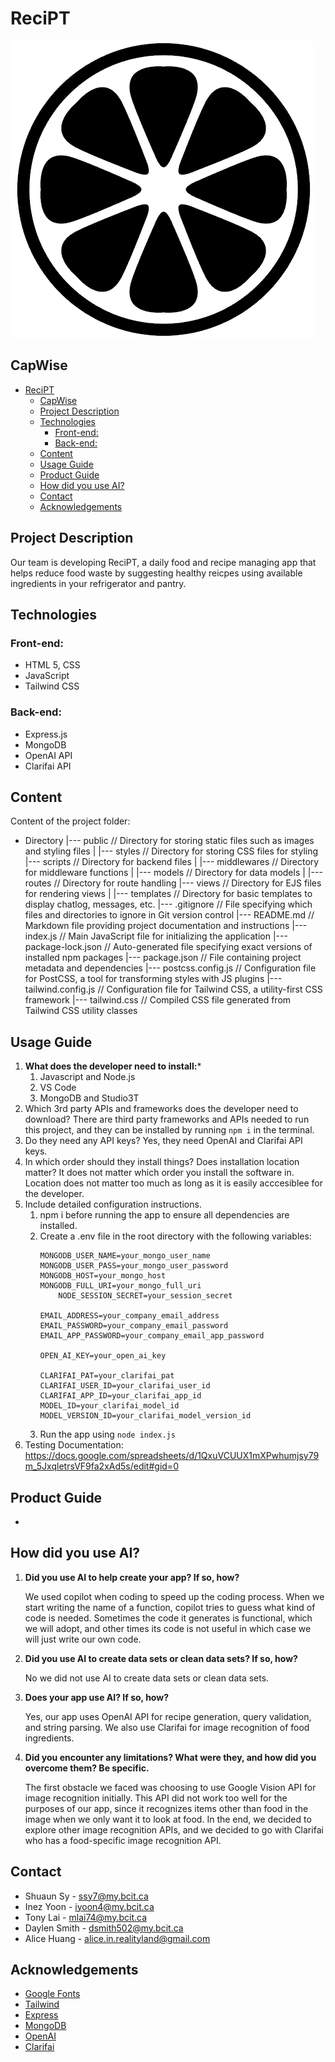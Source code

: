 # ReciPT
![Alt text](https://github.com/Inez-y/2800-2024410-DTC08/blob/main/public/recipt_logo.png?raw=true "ReciPT Logo")
## CapWise

- [ReciPT](#recipt)
  - [CapWise](#capwise)
  - [Project Description](#project-description)
  - [Technologies](#technologies)
    - [Front-end:](#front-end)
    - [Back-end:](#back-end)
  - [Content](#content)
  - [Usage Guide](#usage-guide)
  - [Product Guide](#product-guide)
  - [How did you use AI?](#how-did-you-use-ai)
  - [Contact](#contact)
  - [Acknowledgements](#acknowledgements)


## Project Description
Our team is developing ReciPT, a daily food and recipe managing app that helps reduce food waste by suggesting healthy reicpes using available ingredients in your refrigerator and pantry. 
	
## Technologies
### Front-end:
* HTML 5, CSS
* JavaScript
* Tailwind CSS
### Back-end:
* Express.js 
* MongoDB 
* OpenAI API
* Clarifai API
	
## Content
Content of the project folder:
- Directory
   |--- public             // Directory for storing static files such as images and styling files
   |     |--- styles       // Directory for storing CSS files for styling
   |--- scripts            // Directory for backend files
   |     |--- middlewares  // Directory for middleware functions
   |     |--- models       // Directory for data models
   |     |--- routes       // Directory for route handling
   |--- views              // Directory for EJS files for rendering views
   |     |--- templates    // Directory for basic templates to display chatlog, messages, etc.
   |--- .gitignore         // File specifying which files and directories to ignore in Git version control
   |--- README.md          // Markdown file providing project documentation and instructions
   |--- index.js           // Main JavaScript file for initializing the application
   |--- package-lock.json  // Auto-generated file specifying exact versions of installed npm packages
   |--- package.json       // File containing project metadata and dependencies
   |--- postcss.config.js  // Configuration file for PostCSS, a tool for transforming styles with JS plugins
   |--- tailwind.config.js // Configuration file for Tailwind CSS, a utility-first CSS framework
   |--- tailwind.css       // Compiled CSS file generated from Tailwind CSS utility classes



## Usage Guide
1. **What does the developer need to install:***
    1. Javascript and Node.js
    2. VS Code
    3. MongoDB and Studio3T
2. Which 3rd party APIs and frameworks does the developer need to download?
    There are third party frameworks and APIs needed to run this project, and they can be installed by running ```npm i``` in the terminal.
3. Do they need any API keys?
    Yes, they need OpenAI and Clarifai API keys.
4. In which order should they install things? Does installation location matter?
    It does not matter which order you install the software in. Location does not matter too much as long as it is easily acccesiblee for the developer.
5. Include detailed configuration instructions.
    1. npm i before running the app to ensure all dependencies are installed.
    2. Create a .env file in the root directory with  the following variables:
        ```
        MONGODB_USER_NAME=your_mongo_user_name
        MONGODB_USER_PASS=your_mongo_user_password
        MONGODB_HOST=your_mongo_host
        MONGODB_FULL_URI=your_mongo_full_uri
            NODE_SESSION_SECRET=your_session_secret

        EMAIL_ADDRESS=your_company_email_address
        EMAIL_PASSWORD=your_company_email_password
        EMAIL_APP_PASSWORD=your_company_email_app_password

        OPEN_AI_KEY=your_open_ai_key

        CLARIFAI_PAT=your_clarifai_pat
        CLARIFAI_USER_ID=your_clarifai_user_id
        CLARIFAI_APP_ID=your_clarifai_app_id
        MODEL_ID=your_clarifai_model_id
        MODEL_VERSION_ID=your_clarifai_model_version_id
        ```
    3. Run the app using `node index.js`
6. Testing Documentation:
    https://docs.google.com/spreadsheets/d/1QxuVCUUX1mXPwhumjsy79m_5JxqletrsVF9fa2xAd5s/edit#gid=0

## Product Guide
- 

## How did you use AI?
1. **Did you use AI to help create your app? If so, how?**
   
   We used copilot when coding to speed up the coding process. When we start writing the name of a function, copilot tries to guess what kind of code is needed. Sometimes the code it generates is functional, which we will adopt, and other times its code is not useful in which case we will just write our own code. 
2. **Did you use AI to create data sets or clean data sets? If so, how?**
   
   No we did not use AI to create data sets or clean data sets.
3. **Does your app use AI? If so, how?**
   
   Yes, our app uses OpenAI API for recipe generation, query validation, and string parsing. We also use Clarifai for image recognition of food ingredients.
4. **Did you encounter any limitations? What were they, and how did you overcome them? Be specific.**

   The first obstacle we faced was choosing to use Google Vision API for image recognition initially. This API did not work too well for the purposes of our app, since it recognizes items other than food in the image when we only want it to look at food. In the end, we decided to explore other image recognition APIs, and we decided to go with Clarifai who has a food-specific image recognition API.

## Contact 
* Shuaun Sy - ssy7@my.bcit.ca
* Inez Yoon - iyoon4@my.bcit.ca
* Tony Lai - mlai74@my.bcit.ca
* Daylen Smith - dsmith502@my.bcit.ca
* Alice Huang - alice.in.realityland@gmail.com

## Acknowledgements 
* <a href="https://fonts.google.com/">Google Fonts</a>
* <a href="https://tailwindcss.com/">Tailwind</a>
* <a href="https://expressjs.com/">Express</a>
* <a href="https://www.mongodb.com/">MongoDB</a>
* <a href="https://openai.com/">OpenAI</a>
* <a href="https://www.clarifai.com/">Clarifai</a>